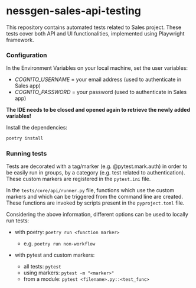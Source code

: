 # nessgen-sales-api-testing

This repository contains automated tests related to Sales project.
These tests cover both API and UI functionalities, implemented using Playwright framework.

### Configuration

In the Environment Variables on your local machine, set the user variables:

- _COGNITO_USERNAME_ = your email address (used to authenticate in Sales app)
- _COGNITO_PASSWORD_ = your password (used to authenticate in Sales app)

**The IDE needs to be closed and opened again to retrieve the newly added variables!**

Install the dependencies:

```bash
poetry install
```

### Running tests

Tests are decorated with a tag/marker (e.g. @pytest.mark.auth) in order to be easily run in groups, by a category (e.g.
test related to authentication).
These custom markers are registered in the `pytest.ini` file.

In the `tests/core/api/runner.py` file, functions which use the custom markers and which can be triggered from the
command
line are created. These functions are invoked by scripts present in the `pyproject.toml` file.

Considering the above information, different options can be used to locally run tests:

- with poetry: `poetry run <function marker>`
    - e.g. `poetry run non-workflow`

- with pytest and custom markers:
    - all tests: `pytest`
    - using markers: `pytest -m "<marker>"`
    - from a module: `pytest <filename>.py::<test_func>`